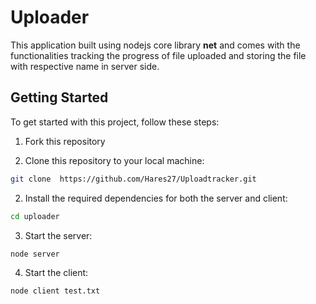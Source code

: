 # Uploader

This application built using nodejs core library **net** and comes with the functionalities tracking the progress of file uploaded and storing the file with respective name in server side.

## Getting Started

To get started with this project, follow these steps:

1. Fork this repository

1. Clone this repository to your local machine:

```bash
git clone  https://github.com/Hares27/Uploadtracker.git
```

2. Install the required dependencies for both the server and client:

```bash
cd uploader
```

3. Start the server:

```bash
node server
```

4. Start the client:

```bash
node client test.txt
```
